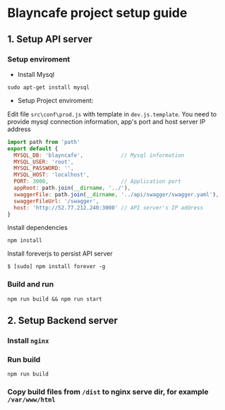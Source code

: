 # Blayncafe project setup guide
## 1. Setup API server
### Setup enviroment
- Install Mysql

```sudo apt-get install mysql```
- Setup Project enviroment:

Edit file `src\conf\prod.js` with template in `dev.js.template`. You need to provide mysql connection information, app's port and host server IP address
```javascript
import path from 'path'
export default {
  MYSQL_DB: 'blayncafe',            // Mysql information
  MYSQL_USER: 'root',
  MYSQL_PASSWORD: '',
  MYSQL_HOST: 'localhost',
  PORT: 3000,                       // Application port
  appRoot: path.join(__dirname, '../'),
  swaggerFile: path.join(__dirname, '../api/swagger/swagger.yaml'),
  swaggerFileUrl: '/swagger',
  host: 'http://52.77.212.240:3000' // API server's IP address
}

```
Install dependencies

```npm install```

Install foreverjs to persist API server

```$ [sudo] npm install forever -g```

### Build and run

```npm run build && npm run start```

## 2. Setup Backend server
### Install `nginx`
### Run build

```npm run build```

### Copy build files from `/dist` to nginx serve dir, for example `/var/www/html`
